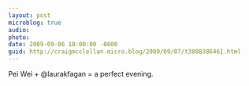```yaml
---
layout: post
microblog: true
audio: 
photo: 
date: 2009-09-06 18:00:00 -0600
guid: http://craigmcclellan.micro.blog/2009/09/07/t3808386461.html
---
```

Pei Wei + @laurakfagan = a perfect evening.
